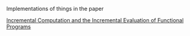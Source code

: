 
Implementations of things in the paper

[Incremental Computation and the Incremental Evaluation of Functional Programs](https://ecommons.cornell.edu/handle/1813/6776)
